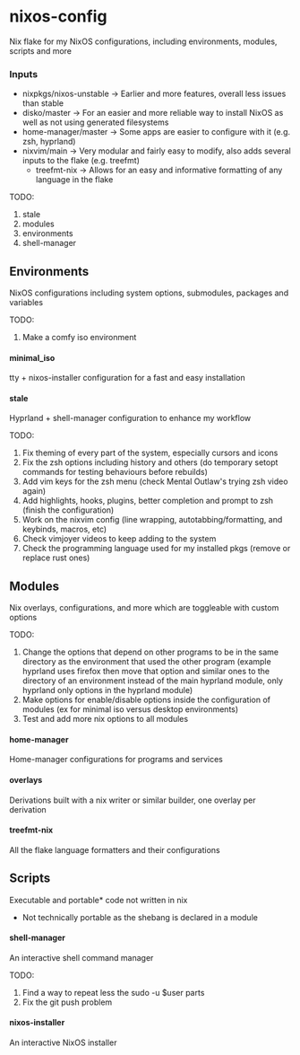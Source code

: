 # nixos-config
Nix flake for my NixOS configurations, including environments, modules, scripts and more

### Inputs
 * nixpkgs/nixos-unstable -> Earlier and more features, overall less issues than stable
 * disko/master -> For an easier and more reliable way to install NixOS as well as not using generated filesystems
 * home-manager/master -> Some apps are easier to configure with it (e.g. zsh, hyprland)
 * nixvim/main -> Very modular and fairly easy to modify, also adds several inputs to the flake (e.g. treefmt)
   * treefmt-nix -> Allows for an easy and informative formatting of any language in the flake

TODO:
1. stale
2. modules
3. environments
4. shell-manager

## Environments
NixOS configurations including system options, submodules, packages and variables

TODO:
1. Make a comfy iso environment

#### minimal_iso
tty + nixos-installer configuration for a fast and easy installation

#### stale
Hyprland + shell-manager configuration to enhance my workflow

TODO:
1. Fix theming of every part of the system, especially cursors and icons
2. Fix the zsh options including history and others (do temporary setopt commands for testing behaviours before rebuilds)
3. Add vim keys for the zsh menu (check Mental Outlaw's trying zsh video again)
4. Add highlights, hooks, plugins, better completion and prompt to zsh (finish the configuration)
5. Work on the nixvim config (line wrapping, autotabbing/formatting, and keybinds, macros, etc)
6. Check vimjoyer videos to keep adding to the system
7. Check the programming language used for my installed pkgs (remove or replace rust ones)

## Modules
Nix overlays, configurations, and more which are toggleable with custom options

TODO:
1. Change the options that depend on other programs to be in the same directory as the environment that used the other program (example hyprland uses firefox then move that option and similar ones to the directory of an environment instead of the main hyprland module, only hyprland only options in the hyprland module)
2. Make options for enable/disable options inside the configuration of modules (ex for minimal iso versus desktop environments)
3. Test and add more nix options to all modules

#### home-manager
Home-manager configurations for programs and services

#### overlays
Derivations built with a nix writer or similar builder, one overlay per derivation

#### treefmt-nix
All the flake language formatters and their configurations

## Scripts
Executable and portable* code not written in nix

* Not technically portable as the shebang is declared in a module

#### shell-manager
An interactive shell command manager

TODO:
1. Find a way to repeat less the sudo -u $user parts
2. Fix the git push problem

#### nixos-installer
An interactive NixOS installer
